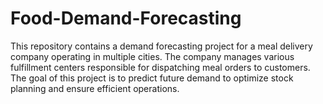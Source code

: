 # Food-Demand-Forecasting
This repository contains a demand forecasting project for a meal delivery company operating in multiple cities. The company manages various fulfillment centers responsible for dispatching meal orders to customers. The goal of this project is to predict future demand to optimize stock planning and ensure efficient operations.
